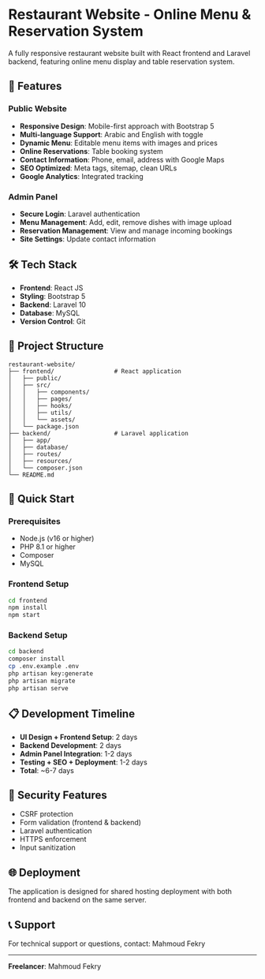 # Restaurant Website - Online Menu & Reservation System

A fully responsive restaurant website built with React frontend and Laravel backend, featuring online menu display and table reservation system.

## 🚀 Features

### Public Website
- **Responsive Design**: Mobile-first approach with Bootstrap 5
- **Multi-language Support**: Arabic and English with toggle
- **Dynamic Menu**: Editable menu items with images and prices
- **Online Reservations**: Table booking system
- **Contact Information**: Phone, email, address with Google Maps
- **SEO Optimized**: Meta tags, sitemap, clean URLs
- **Google Analytics**: Integrated tracking

### Admin Panel
- **Secure Login**: Laravel authentication
- **Menu Management**: Add, edit, remove dishes with image upload
- **Reservation Management**: View and manage incoming bookings
- **Site Settings**: Update contact information

## 🛠️ Tech Stack

- **Frontend**: React JS
- **Styling**: Bootstrap 5
- **Backend**: Laravel 10
- **Database**: MySQL
- **Version Control**: Git

## 📁 Project Structure

```
restaurant-website/
├── frontend/                 # React application
│   ├── public/
│   ├── src/
│   │   ├── components/
│   │   ├── pages/
│   │   ├── hooks/
│   │   ├── utils/
│   │   └── assets/
│   └── package.json
├── backend/                  # Laravel application
│   ├── app/
│   ├── database/
│   ├── routes/
│   ├── resources/
│   └── composer.json
└── README.md
```

## 🚀 Quick Start

### Prerequisites
- Node.js (v16 or higher)
- PHP 8.1 or higher
- Composer
- MySQL

### Frontend Setup
```bash
cd frontend
npm install
npm start
```

### Backend Setup
```bash
cd backend
composer install
cp .env.example .env
php artisan key:generate
php artisan migrate
php artisan serve
```

## 📋 Development Timeline

- **UI Design + Frontend Setup**: 2 days
- **Backend Development**: 2 days  
- **Admin Panel Integration**: 1-2 days
- **Testing + SEO + Deployment**: 1-2 days
- **Total**: ~6-7 days

## 🔐 Security Features

- CSRF protection
- Form validation (frontend & backend)
- Laravel authentication
- HTTPS enforcement
- Input sanitization

## 🌐 Deployment

The application is designed for shared hosting deployment with both frontend and backend on the same server.

## 📞 Support

For technical support or questions, contact: Mahmoud Fekry

---

**Freelancer**: Mahmoud Fekry 